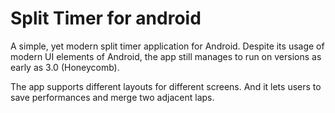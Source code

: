 # Split Timer for android

A simple, yet modern split timer application for Android. Despite its usage of
modern UI elements of Android, the app still manages to run on versions as early
as 3.0 (Honeycomb).


The app supports different layouts for different screens. And it lets users to
save performances and merge two adjacent laps.

